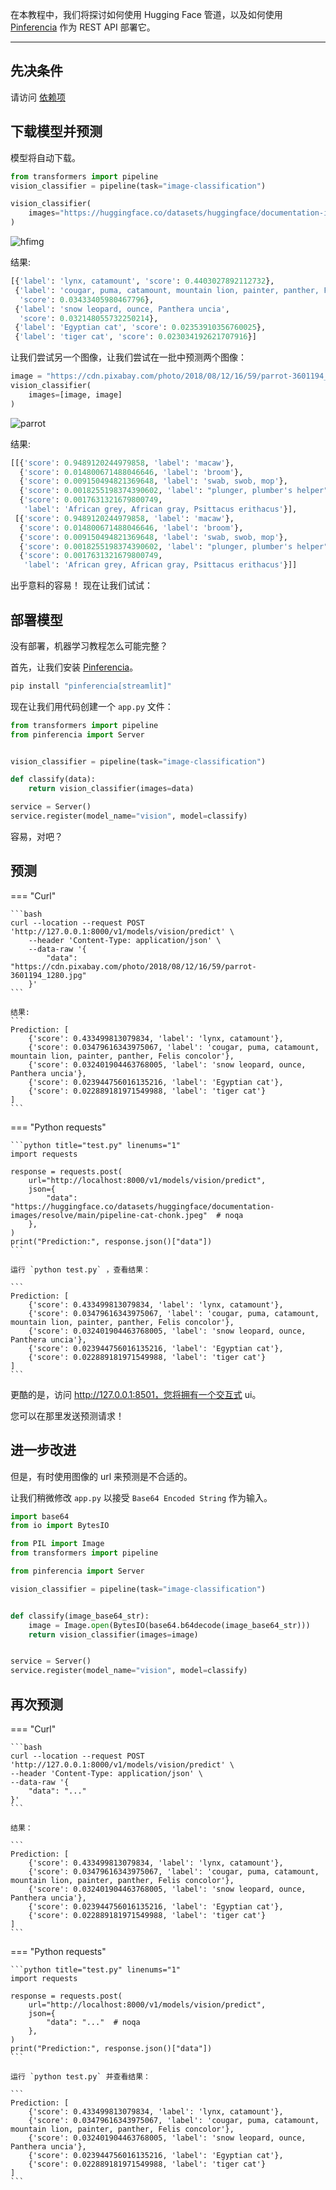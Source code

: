 
在本教程中，我们将探讨如何使用 Hugging Face 管道，以及如何使用 [Pinferencia](https://github.com/underneathall/pinferencia) 作为 REST API 部署它。

---


## 先决条件

请访问 [依赖项](/ml/huggingface/dependencies/)

## 下载模型并预测

模型将自动下载。

```python linenums="1"
from transformers import pipeline
vision_classifier = pipeline(task="image-classification")

vision_classifier(
    images="https://huggingface.co/datasets/huggingface/documentation-images/resolve/main/pipeline-cat-chonk.jpeg"
)
```

![hfimg](https://huggingface.co/datasets/huggingface/documentation-images/resolve/main/pipeline-cat-chonk.jpeg)

结果:

```python
[{'label': 'lynx, catamount', 'score': 0.4403027892112732},
 {'label': 'cougar, puma, catamount, mountain lion, painter, panther, Felis concolor',
  'score': 0.03433405980467796},
 {'label': 'snow leopard, ounce, Panthera uncia',
  'score': 0.032148055732250214},
 {'label': 'Egyptian cat', 'score': 0.02353910356760025},
 {'label': 'tiger cat', 'score': 0.023034192621707916}]
```

让我们尝试另一个图像，让我们尝试在一批中预测两个图像：

```python linenums="1"
image = "https://cdn.pixabay.com/photo/2018/08/12/16/59/parrot-3601194_1280.jpg"
vision_classifier(
    images=[image, image]
)
```
![parrot](https://cdn.pixabay.com/photo/2018/08/12/16/59/parrot-3601194_1280.jpg)

结果:

```python
[[{'score': 0.9489120244979858, 'label': 'macaw'},
  {'score': 0.014800671488046646, 'label': 'broom'},
  {'score': 0.009150494821369648, 'label': 'swab, swob, mop'},
  {'score': 0.0018255198374390602, 'label': "plunger, plumber's helper"},
  {'score': 0.0017631321679800749,
   'label': 'African grey, African gray, Psittacus erithacus'}],
 [{'score': 0.9489120244979858, 'label': 'macaw'},
  {'score': 0.014800671488046646, 'label': 'broom'},
  {'score': 0.009150494821369648, 'label': 'swab, swob, mop'},
  {'score': 0.0018255198374390602, 'label': "plunger, plumber's helper"},
  {'score': 0.0017631321679800749,
   'label': 'African grey, African gray, Psittacus erithacus'}]]
```

出乎意料的容易！ 现在让我们试试：

## 部署模型

没有部署，机器学习教程怎么可能完整？

首先，让我们安装 [Pinferencia](https://github.com/underneathall/pinferencia)。

```bash
pip install "pinferencia[streamlit]"
```

现在让我们用代码创建一个 `app.py` 文件：

```python title="app.py" linenums="1" hl_lines="2 10-11"
from transformers import pipeline
from pinferencia import Server


vision_classifier = pipeline(task="image-classification")

def classify(data):
    return vision_classifier(images=data)

service = Server()
service.register(model_name="vision", model=classify)
```

容易，对吧？

## 预测

=== "Curl"

    ```bash
    curl --location --request POST 'http://127.0.0.1:8000/v1/models/vision/predict' \
        --header 'Content-Type: application/json' \
        --data-raw '{
            "data": "https://cdn.pixabay.com/photo/2018/08/12/16/59/parrot-3601194_1280.jpg"
        }'
    ```

    结果:
    ```
    Prediction: [
        {'score': 0.433499813079834, 'label': 'lynx, catamount'},
        {'score': 0.03479616343975067, 'label': 'cougar, puma, catamount, mountain lion, painter, panther, Felis concolor'},
        {'score': 0.032401904463768005, 'label': 'snow leopard, ounce, Panthera uncia'},
        {'score': 0.023944756016135216, 'label': 'Egyptian cat'},
        {'score': 0.022889181971549988, 'label': 'tiger cat'}
    ]
    ```

=== "Python requests"

    ```python title="test.py" linenums="1"
    import requests

    response = requests.post(
        url="http://localhost:8000/v1/models/vision/predict",
        json={
            "data": "https://huggingface.co/datasets/huggingface/documentation-images/resolve/main/pipeline-cat-chonk.jpeg"  # noqa
        },
    )
    print("Prediction:", response.json()["data"])
    ```

    运行 `python test.py` ，查看结果：

    ```
    Prediction: [
        {'score': 0.433499813079834, 'label': 'lynx, catamount'},
        {'score': 0.03479616343975067, 'label': 'cougar, puma, catamount, mountain lion, painter, panther, Felis concolor'},
        {'score': 0.032401904463768005, 'label': 'snow leopard, ounce, Panthera uncia'},
        {'score': 0.023944756016135216, 'label': 'Egyptian cat'},
        {'score': 0.022889181971549988, 'label': 'tiger cat'}
    ]
    ```

更酷的是，访问 http://127.0.0.1:8501，您将拥有一个交互式 ui。

您可以在那里发送预测请求！

## 进一步改进

但是，有时使用图像的 url 来预测是不合适的。

让我们稍微修改 `app.py` 以接受 `Base64 Encoded String` 作为输入。

```python  title="app.py" linenums="1" hl_lines="1-2 4 12-14"
import base64
from io import BytesIO

from PIL import Image
from transformers import pipeline

from pinferencia import Server

vision_classifier = pipeline(task="image-classification")


def classify(image_base64_str):
    image = Image.open(BytesIO(base64.b64decode(image_base64_str)))
    return vision_classifier(images=image)


service = Server()
service.register(model_name="vision", model=classify)
```

## 再次预测

=== "Curl"

    ```bash
    curl --location --request POST 'http://127.0.0.1:8000/v1/models/vision/predict' \
    --header 'Content-Type: application/json' \
    --data-raw '{
        "data": "..."
    }'
    ```

    结果：

    ```
    Prediction: [
        {'score': 0.433499813079834, 'label': 'lynx, catamount'},
        {'score': 0.03479616343975067, 'label': 'cougar, puma, catamount, mountain lion, painter, panther, Felis concolor'},
        {'score': 0.032401904463768005, 'label': 'snow leopard, ounce, Panthera uncia'},
        {'score': 0.023944756016135216, 'label': 'Egyptian cat'},
        {'score': 0.022889181971549988, 'label': 'tiger cat'}
    ]
    ```

=== "Python requests"

    ```python title="test.py" linenums="1"
    import requests

    response = requests.post(
        url="http://localhost:8000/v1/models/vision/predict",
        json={
            "data": "..."  # noqa
        },
    )
    print("Prediction:", response.json()["data"])
    ```

    运行 `python test.py` 并查看结果：

    ```
    Prediction: [
        {'score': 0.433499813079834, 'label': 'lynx, catamount'},
        {'score': 0.03479616343975067, 'label': 'cougar, puma, catamount, mountain lion, painter, panther, Felis concolor'},
        {'score': 0.032401904463768005, 'label': 'snow leopard, ounce, Panthera uncia'},
        {'score': 0.023944756016135216, 'label': 'Egyptian cat'},
        {'score': 0.022889181971549988, 'label': 'tiger cat'}
    ]
    ```
